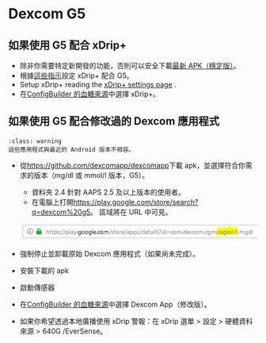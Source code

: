 # Dexcom G5

## 如果使用 G5 配合 xDrip+

-   除非你需要特定新開發的功能，否則可以安全下載[最新 APK（穩定版）](https://xdrip-plus-updates.appspot.com/stable/xdrip-plus-latest.apk)。
-   根據[這些指示](https://navid200.github.io/xDrip/docs/G5-Recommended-Settings.html)設定 xDrip+ 配合 G5。
-   Setup xDrip+ reading the [xDrip+ settings page](../CompatibleCgms/xDrip.md) .
-   在[ConfigBuilder 的血糖來源](../Configuration/Config-Builder.md#bg-source)中選擇 xDrip+。

## 如果使用 G5 配合修改過的 Dexcom 應用程式

```{admonition} Legacy apps
:class: warning
這些應用程式與最近的 Android 版本不相容。  
```

-   從<https://github.com/dexcomapp/dexcomapp>下載 apk，並選擇符合你需求的版本（mg/dl 或 mmol/l 版本，G5）。

    -   資料夾 2.4 針對 AAPS 2.5 及以上版本的使用者。
    -   在電腦上打開<https://play.google.com/store/search?q=dexcom%20g5>。 區域將在 URL 中可見。

    ![Dexcom G5 URL 中的區域](../images/DexcomG5regionURL.PNG)

-   強制停止並卸載原始 Dexcom 應用程式（如果尚未完成）。

-   安裝下載的 apk

-   啟動傳感器

- 在[ConfigBuilder 的血糖來源](../Configuration/Config-Builder.md#bg-source)中選擇 Dexcom App（修改版）。

-   如果你希望透過本地廣播使用 xDrip 警報：在 xDrip 選單 > 設定 > 硬體資料來源 > 640G /EverSense。
